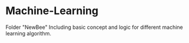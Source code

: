 # Machine-Learning

Folder "NewBee" Including basic concept and logic for different machine learning algorithm.
